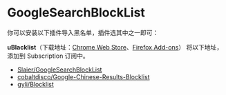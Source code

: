 # GoogleSearchBlockList

你可以安装以下插件导入黑名单，插件选其中之一即可：

**uBlacklist**（下载地址：[Chrome Web Store](https://chrome.google.com/webstore/detail/ublacklist/pncfbmialoiaghdehhbnbhkkgmjanfhe)、[Firefox Add-ons](https://addons.mozilla.org/en-US/firefox/addon/ublacklist/)）
将以下地址，添加到 Subscription 订阅中。

- [Slaier/GoogleSearchBlockList](https://raw.githubusercontent.com/Slaier/GoogleSearchBlockList/master/uBlacklist_subscription.txt)
- [cobaltdisco/Google-Chinese-Results-Blocklist](https://raw.githubusercontent.com/cobaltdisco/Google-Chinese-Results-Blocklist/master/uBlacklist_subscription.txt)
- [gyli/Blocklist](https://raw.githubusercontent.com/gyli/Blocklist/master/BLOCKLIST)
